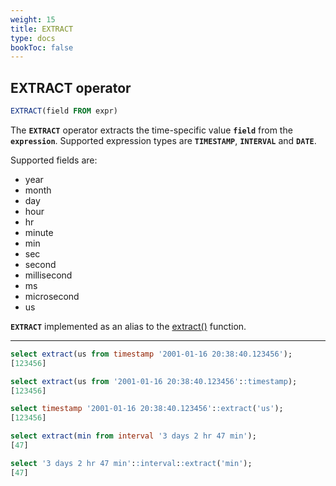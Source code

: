 ```yaml
---
weight: 15
title: EXTRACT
type: docs
bookToc: false
---
```


## EXTRACT operator

```SQL
EXTRACT(field FROM expr)
```

The **`EXTRACT`** operator extracts the time-specific value **`field`** from the
**`expression`**. Supported expression types are **`TIMESTAMP`**, **`INTERVAL`** and **`DATE`**.

Supported fields are:

* year
* month
* day
* hour
* hr
* minute
* min
* sec
* second
* millisecond
* ms
* microsecond
* us

**`EXTRACT`** implemented as an alias to the [extract()](/docs/sql/functions/time) function.

---

```SQL
select extract(us from timestamp '2001-01-16 20:38:40.123456');
[123456]

select extract(us from '2001-01-16 20:38:40.123456'::timestamp);
[123456]

select timestamp '2001-01-16 20:38:40.123456'::extract('us');
[123456]

select extract(min from interval '3 days 2 hr 47 min');
[47]

select '3 days 2 hr 47 min'::interval::extract('min');
[47]
```
